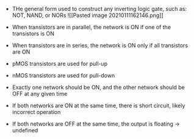 - THe general form used to construct any inverting logic gate, such as: NOT, NAND, or NORs 
![[Pasted image 20210111162146.png]]

- When transistors are in parallel, the network is ON if one of the transistors is ON
- When transistors are in series, the network is ON only if all transistors are ON
 - pMOS transistors are used for pull-up
 - nMOS transistors are used for pull-down
 - Exactly one network should be ON, and the other network should be OFF at any given time
 - If both networks are ON at the same time, there is short circuit, likely incorrect operation
 - If both networks are OFF at the same time, the output is floating -> undefined